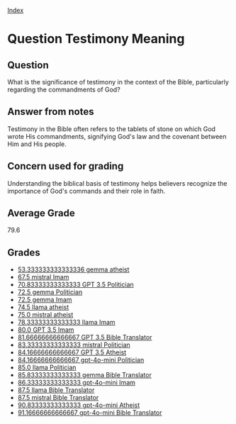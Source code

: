 
[Index](../../index.md)
# Question Testimony Meaning
## Question
What is the significance of testimony in the context of the Bible, particularly regarding the commandments of God?

## Answer from notes
Testimony in the Bible often refers to the tablets of stone on which God wrote His commandments, signifying God's law and the covenant between Him and His people.

## Concern used for grading
Understanding the biblical basis of testimony helps believers recognize the importance of God's commands and their role in faith.

## Average Grade
79.6

## Grades
 * [53.333333333333336 gemma atheist](../answers/gemma_atheist/Testimony_Meaning.md)
 * [67.5 mistral Imam](../answers/mistral_Imam/Testimony_Meaning.md)
 * [70.83333333333333 GPT 3.5 Politician](../answers/GPT_3.5_Politician/Testimony_Meaning.md)
 * [72.5 gemma Politician](../answers/gemma_Politician/Testimony_Meaning.md)
 * [72.5 gemma Imam](../answers/gemma_Imam/Testimony_Meaning.md)
 * [74.5 llama atheist](../answers/llama_atheist/Testimony_Meaning.md)
 * [75.0 mistral atheist](../answers/mistral_atheist/Testimony_Meaning.md)
 * [78.33333333333333 llama Imam](../answers/llama_Imam/Testimony_Meaning.md)
 * [80.0 GPT 3.5 Imam](../answers/GPT_3.5_Imam/Testimony_Meaning.md)
 * [81.66666666666667 GPT 3.5 Bible Translator](../answers/GPT_3.5_Bible_Translator/Testimony_Meaning.md)
 * [83.33333333333333 mistral Politician](../answers/mistral_Politician/Testimony_Meaning.md)
 * [84.16666666666667 GPT 3.5 Atheist](../answers/GPT_3.5_Atheist/Testimony_Meaning.md)
 * [84.16666666666667 gpt-4o-mini Politician](../answers/gpt-4o-mini_Politician/Testimony_Meaning.md)
 * [85.0 llama Politician](../answers/llama_Politician/Testimony_Meaning.md)
 * [85.83333333333333 gemma Bible Translator](../answers/gemma_Bible_Translator/Testimony_Meaning.md)
 * [86.33333333333333 gpt-4o-mini Imam](../answers/gpt-4o-mini_Imam/Testimony_Meaning.md)
 * [87.5 llama Bible Translator](../answers/llama_Bible_Translator/Testimony_Meaning.md)
 * [87.5 mistral Bible Translator](../answers/mistral_Bible_Translator/Testimony_Meaning.md)
 * [90.83333333333333 gpt-4o-mini Atheist](../answers/gpt-4o-mini_Atheist/Testimony_Meaning.md)
 * [91.16666666666667 gpt-4o-mini Bible Translator](../answers/gpt-4o-mini_Bible_Translator/Testimony_Meaning.md)
